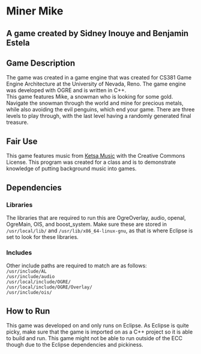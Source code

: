 # Miner Mike
## A game created by Sidney Inouye and Benjamin Estela

## Game Description 
The game was created in a game engine that was created for CS381 Game Engine Architecture at the University of Nevada, Reno. The game engine was developed with OGRE and is written in C++.  
This game features Mike, a snowman who is looking for some gold. Navigate the snowman through the world and mine for precious metals, while also avoiding the evil penguins, which end your game. There are three levels to play through, with the last level having a randomly generated final treasure.  

## Fair Use
This game features music from [Ketsa Music](https://ketsa.uk/) with the Creative Commons License. This program was created for a class and is to demonstrate knowledge of putting background music into games.

## Dependencies
### Libraries
The libraries that are required to run this are OgreOverlay, audio, openal, OgreMain, OIS, and boost_system. Make sure these are stored in `/usr/local/lib/` and `/usr/lib/x86_64-linux-gnu`, as that is where Eclipse is set to look for these libraries.

### Includes
Other include paths are required to match are as follows:  
`/usr/include/AL`  
`/usr/include/audio`  
`/usr/local/include/OGRE/`  
`/usr/local/include/OGRE/Overlay/`  
`/usr/include/ois/`  

## How to Run
This game was developed on and only runs on Eclipse. As Eclipse is quite picky, make sure that the game is imported on as a C++ project so it is able to build and run. This game might not be able to run outside of the ECC though due to the Eclipse dependencies and pickiness.
